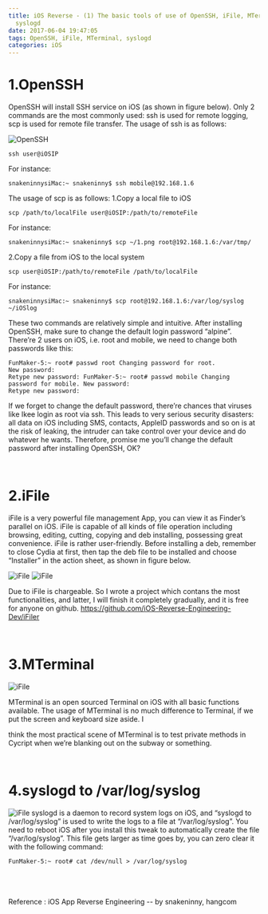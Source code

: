```yaml
---
title: iOS Reverse - (1) The basic tools of use of OpenSSH, iFile, MTerminal and
  syslogd
date: 2017-06-04 19:47:05
tags: OpenSSH, iFile, MTerminal, syslogd
categories: iOS
---
```


# 1.OpenSSH

OpenSSH will install SSH service on iOS (as shown in figure below). Only 2 commands are the most commonly used: ssh is used for remote logging, scp is used for remote file transfer. The usage of ssh is as follows:

![OpenSSH](/img/iOS/ReverseEngineering/WX20170604-OpenSSH-1.png)

```
ssh user@iOSIP
```
For instance:
```
snakeninnysiMac:~ snakeninny$ ssh mobile@192.168.1.6
```
The usage of scp is as follows:
1.Copy a local file to iOS
```
scp /path/to/localFile user@iOSIP:/path/to/remoteFile
```
For instance:
```
snakeninnysiMac:~ snakeninny$ scp ~/1.png root@192.168.1.6:/var/tmp/
```
2.Copy a file from iOS to the local system
```
scp user@iOSIP:/path/to/remoteFile /path/to/localFile
```
For instance:
```
snakeninnysiMac:~ snakeninny$ scp root@192.168.1.6:/var/log/syslog ~/iOSlog
```

These two commands are relatively simple and intuitive. After installing OpenSSH, make sure to change the default login password “alpine”. There’re 2 users on iOS, i.e. root and mobile, we need to change both passwords like this:
```
FunMaker-5:~ root# passwd root Changing password for root.
New password:
Retype new password: FunMaker-5:~ root# passwd mobile Changing password for mobile. New password:
Retype new password:
```

If we forget to change the default password, there’re chances that viruses like Ikee login as root via ssh. This leads to very serious security disasters: all data on iOS including SMS, contacts, AppleID passwords and so on is at the risk of leaking, the intruder can take control over your device and do whatever he wants. Therefore, promise me you’ll change the default password after installing OpenSSH, OK?


<br/>

# 2.iFile 
iFile is a very powerful file management App, you can view it as Finder’s parallel on iOS. iFile is capable of all kinds of file operation including browsing, editing, cutting, copying and deb installing, possessing great convenience.
iFile is rather user-friendly. Before installing a deb, remember to close Cydia at first, then tap the deb file to be installed and choose “Installer” in the action sheet, as shown in figure below.

![iFile](/img/iOS/ReverseEngineering/WX20170604-iFile-1.png)
![iFile](/img/iOS/ReverseEngineering/WX20170604-iFile-2.png)

Due to iFile is chargeable. So I wrote a project which contans the most functionalities, and latter, I will finish it completely gradually, and it is free for anyone on github.
https://github.com/iOS-Reverse-Engineering-Dev/iFiler


<br/>

# 3.MTerminal
![iFile](/img/iOS/ReverseEngineering/WX20170604-MTerminal.png)

MTerminal is an open sourced Terminal on iOS with all basic functions available. The usage of MTerminal is no much difference to Terminal, if we put the screen and keyboard size aside. I
   
think the most practical scene of MTerminal is to test private methods in Cycript when we’re blanking out on the subway or something.


<br/>

# 4.syslogd to /var/log/syslog
![iFile](/img/iOS/ReverseEngineering/WX20170604-syslogd-to-1.png)
syslogd is a daemon to record system logs on iOS, and “syslogd to /var/log/syslog” is used to write the logs to a file at “/var/log/syslog”. You need to reboot iOS after you install this tweak to automatically create the file “/var/log/syslog”. This file gets larger as time goes by, you can zero clear it with the following command:

```
FunMaker-5:~ root# cat /dev/null > /var/log/syslog
```


<br/>
<br/>
<br/>
Reference : iOS App Reverse Engineering -- by snakeninny, hangcom


